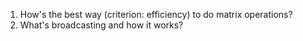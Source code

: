 1. How's the best way (criterion: efficiency) to do matrix operations?
2. What's broadcasting and how it works?
